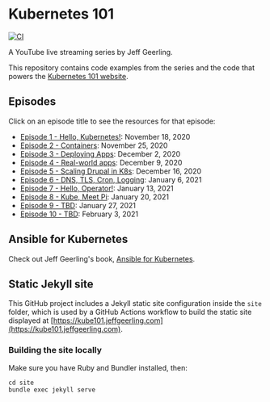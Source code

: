 # Kubernetes 101

[![CI](https://github.com/geerlingguy/kubernetes-101/workflows/CI/badge.svg?branch=master&event=push)](https://github.com/geerlingguy/kubernetes-101/actions?query=workflow%3ACI)

A YouTube live streaming series by Jeff Geerling.

This repository contains code examples from the series and the code that powers the [Kubernetes 101 website](https://kube101.jeffgeerling.com).

## Episodes

Click on an episode title to see the resources for that episode:

  - [Episode 1 - Hello, Kubernetes!](episode-01): November 18, 2020
  - [Episode 2 - Containers](episode-02): November 25, 2020
  - [Episode 3 - Deploying Apps](episode-03): December 2, 2020
  - [Episode 4 - Real-world apps](episode-04): December 9, 2020
  - [Episode 5 - Scaling Drupal in K8s](episode-05): December 16, 2020
  - [Episode 6 - DNS, TLS, Cron, Logging](episode-06): January 6, 2021
  - [Episode 7 - Hello, Operator!](episode-07): January 13, 2021
  - [Episode 8 - Kube, Meet Pi](episode-08): January 20, 2021
  - [Episode 9 - TBD](episode-09): January 27, 2021
  - [Episode 10 - TBD](episode-10): February 3, 2021

## Ansible for Kubernetes

Check out Jeff Geerling's book, [Ansible for Kubernetes](https://www.ansibleforkubernetes.com).

## Static Jekyll site

This GitHub project includes a Jekyll static site configuration inside the `site` folder, which is used by a GitHub Actions workflow to build the static site displayed at [https://kube101.jeffgeerling.com](https://kube101.jeffgeerling.com).

### Building the site locally

Make sure you have Ruby and Bundler installed, then:

    cd site
    bundle exec jekyll serve
